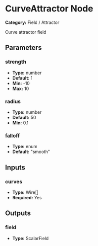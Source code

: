 
# CurveAttractor Node

**Category:** Field / Attractor

Curve attractor field

## Parameters


### strength
- **Type:** number
- **Default:** 1
- **Min:** -10
- **Max:** 10



### radius
- **Type:** number
- **Default:** 50
- **Min:** 0.1




### falloff
- **Type:** enum
- **Default:** "smooth"





## Inputs


### curves
- **Type:** Wire[]
- **Required:** Yes



## Outputs


### field
- **Type:** ScalarField





